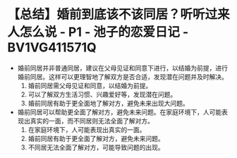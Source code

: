 # 【总结】婚前到底该不该同居？听听过来人怎么说 - P1 - 池子的恋爱日记 - BV1VG411571Q

-   婚前同居并非普通同居，建议在父母见证和同意下进行，以结婚为前提，进行婚前同居。这样可以更理智地了解双方是否合适，发现潜在问题并及时解决。
    1.  婚前同居需父母见证和同意，以结婚为前提。
    2.  可以了解双方生活习惯、兴趣爱好等，发现潜在问题。
    3.  婚前同居有助于更全面地了解对方，避免未来出现大问题。
-   婚前同居可以帮助更全面了解对方，避免未来问题。在家庭环境下，人可能表现出真实的一面，而不同居则无法全面了解对方。
    1.  在家庭环境下，人可能表现出真实的一面。
    2.  婚前同居有助于更全面了解对方，避免未来问题。
    3.  不同居无法全面了解对方，可能导致问题的出现。